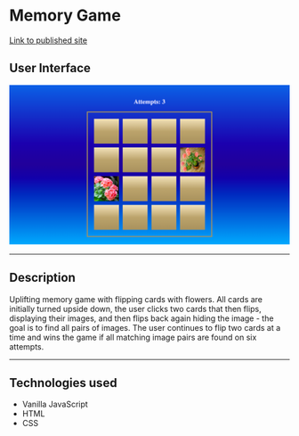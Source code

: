 # Memory Game

[Link to published site](https://annaaxelsson051.github.io/Memory-Game/)

## User Interface

![User interface](User-interface.png)

---

## Description 

Uplifting memory game with flipping cards with flowers. All cards are initially turned upside down, the user clicks two cards that then flips, displaying their images, and then flips back again hiding the image - the goal is to find all pairs of images. The user continues to flip two cards at a time and wins the game if all matching image pairs are found on six attempts.

---

## Technologies used

- Vanilla JavaScript
- HTML
- CSS




